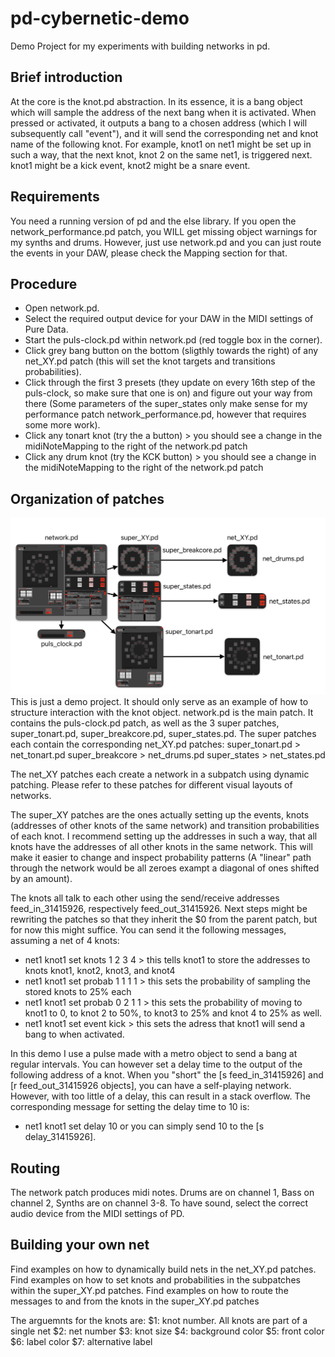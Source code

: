 # pd-cybernetic-demo

Demo Project for my experiments with building networks in pd.


## Brief introduction
At the core is the knot.pd abstraction. 
In its essence, it is a bang object which will sample the address of the next bang when it is activated.
When pressed or activated, it outputs a bang to a chosen address (which I will subsequently call "event"), and it will send the corresponding net and knot name of the following knot.
For example, knot1 on net1 might be set up in such a way, that the next knot, knot 2 on the same net1, is triggered next. knot1 might be a kick event, knot2 might be a snare event.

## Requirements
You need a running version of pd and the else library.
If you open the network_performance.pd patch, you WILL get missing object warnings for my synths and drums. 
However, just use network.pd and you can just route the events in your DAW, please check the Mapping section for that.

## Procedure
- Open network.pd.
- Select the required output device for your DAW in the MIDI settings of Pure Data.
- Start the puls-clock.pd within network.pd (red toggle box in the corner).
- Click grey bang button on the bottom (sligthly towards the right) of any net_XY.pd patch (this will set the knot targets and transitions probabilities).
- Click through the first 3 presets (they update on every 16th step of the puls-clock, so make sure that one is on) and figure out your way from there (Some parameters of the super_states only make sense for my performance patch network_performance.pd, however that requires some more work).
- Click any tonart knot (try the a button) > you should see a change in the midiNoteMapping to the right of the network.pd patch
- Click any drum knot (try the KCK button) > you should see a change in the midiNoteMapping to the right of the network.pd patch



## Organization of patches
![Overview](images/overview.png)
This is just a demo project. It should only serve as an example of how to structure interaction with the knot object.
network.pd is the main patch.
It contains the puls-clock.pd patch, as well as the 3 super patches, super_tonart.pd, super_breakcore.pd, super_states.pd.
The super patches each contain the corresponding net_XY.pd patches:
super_tonart.pd > net_tonart.pd
super_breakcore > net_drums.pd
super_states > net_states.pd

The net_XY patches each create a network in a subpatch using dynamic patching. 
Please refer to these patches for different visual layouts of networks.

The super_XY patches are the ones actually setting up the events, knots (addresses of other knots of the same network) and transition probabilities of each knot.
I recommend setting up the addresses in such a way, that all knots have the addresses of all other knots in the same network.
This will make it easier to change and inspect probability patterns (A "linear" path through the network would be all zeroes exampt a diagonal of ones shifted by an amount).

The knots all talk to each other using the send/receive addresses feed_in_31415926, respectively feed_out_31415926. Next steps might be rewriting the patches so that they inherit the $0 from the parent patch, but for now this might suffice. 
You can send it the following messages, assuming a net of 4 knots:
- net1 knot1 set knots 1 2 3 4 > this tells knot1 to store the addresses to knots knot1, knot2, knot3, and knot4
- net1 knot1 set probab 1 1 1 1 > this sets the probability of sampling the stored knots to 25% each
- net1 knot1 set probab 0 2 1 1 > this sets the probability of moving to knot1 to 0, to knot 2 to 50%, to knot3 to 25% and knot 4 to 25% as well.
- net1 knot1 set event kick > this sets the adress that knot1 will send a bang to when activated.

In this demo I use a pulse made with a metro object to send a bang at regular intervals. You can however set a delay time to the output of the following address of a knot.
When you "short" the [s feed_in_31415926] and [r feed_out_31415926 objects], you can have a self-playing network. However, with too little of a delay, this can result in a stack overflow.
The corresponding message for setting the delay time to 10 is:
- net1 knot1 set delay 10
or you can simply send 10 to the [s delay_31415926].

## Routing
The network patch produces midi notes.
Drums are on channel 1, Bass on channel 2, Synths are on channel 3-8.
To have sound, select the correct audio device from the MIDI settings of PD.

## Building your own net
Find examples on how to dynamically build nets in the net_XY.pd patches.
Find examples on how to set knots and probabilities in the subpatches within the super_XY.pd patches.
Find examples on how to route the messages to and from the knots in the super_XY.pd patches

The arguemnts for the knots are:
$1: knot number. All knots are part of a single net
$2: net number
$3: knot size
$4: background color
$5: front color
$6: label color
$7: alternative label